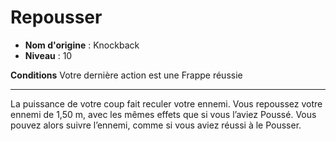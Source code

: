 # Repousser

 * **Nom d'origine** : Knockback
 * **Niveau** : 10


<p><strong>Conditions</strong> Votre dernière action est une Frappe réussie</p>
<hr>
<p>La puissance de votre coup fait reculer votre ennemi. Vous repoussez votre ennemi de 1,50 m, avec les mêmes effets que si vous l’aviez Poussé. Vous pouvez alors suivre l’ennemi, comme si vous aviez réussi à le Pousser.</p>